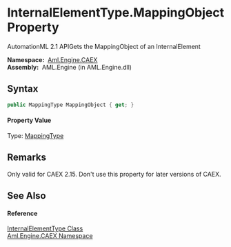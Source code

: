 InternalElementType.MappingObject Property
==========================================
AutomationML 2.1 APIGets the MappingObject of an InternalElement

  **Namespace:**  [Aml.Engine.CAEX][1]  
  **Assembly:**  AML.Engine (in AML.Engine.dll)

Syntax
------

```csharp
public MappingType MappingObject { get; }
```

#### Property Value
Type: [MappingType][2]

Remarks
-------
 Only valid for CAEX 2.15. Don't use this property for later versions of CAEX. 

See Also
--------

#### Reference
[InternalElementType Class][3]  
[Aml.Engine.CAEX Namespace][1]  

[1]: ../README.md
[2]: ../MappingType/README.md
[3]: README.md
[4]: https://www.automationml.org
[5]: ../../icons/logoShade.png